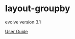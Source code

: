 # layout-groupby


evolve version 3.1

[User Guide](https://github.com/casewise/layout-groupby/wiki)